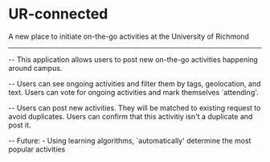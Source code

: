 # UR-connected
A new place to initiate on-the-go activities at the University of Richmond

<hr>


-- This application allows users to post new on-the-go activities happening around campus.

-- Users can see ongoing activities and filter them by tags, geolocation, and text.
	Users can vote for ongoing activities and mark themselves `attending'.

-- Users can post new activities. They will be matched to existing request to avoid
	duplicates. Users can confirm that this activitiy isn't a duplicate and post it. 
	
-- Future:
	- Using learning algorithms, `automatically' determine the most popular activities
